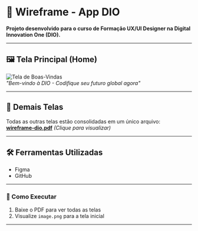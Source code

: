 # 📱 Wireframe - App DIO

**Projeto desenvolvido para o curso de Formação UX/UI Designer na Digital Innovation One (DIO).**  

---

## 🖼️ Tela Principal (Home)
![Tela de Boas-Vindas](./image.png)  
*"Bem-vindo à DIO - Codifique seu futuro global agora"*

---

## 📄 Demais Telas
Todas as outras telas estão consolidadas em um único arquivo:  
[**wireframe-dio.pdf**](./wireframe-dio.pdf) *(Clique para visualizar)*

---

## 🛠️ Ferramentas Utilizadas
- Figma  
- GitHub  

---
### 📝 Como Executar
1. Baixe o PDF para ver todas as telas  
2. Visualize `image.png` para a tela inicial  

---


